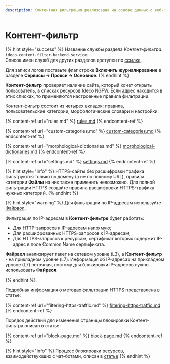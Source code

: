```yaml
---
description: Контентная фильтрация реализована на основе данных о веб-трафике, получаемых от модуля проксирования веб-трафика. Позволяет блокировать доступ к различным интернет-ресурсам.
---
```


# Контент-фильтр

{% hint style="success" %}
Название службы раздела _Контент-фильтра_: `ideco-content-filter-backend.service`. \
Список имен служб для других разделов доступен по [ссылке](/settings/server-management/terminal.md).

Для записи логов поставьте флаг строке **Включить журналирование** в разделе **Сервисы -> Прокси -> Основное**.
{% endhint %}

**Контент-фильтр** проверяет наличие сайта, который хочет открыть пользователь, в списках ресурсов Ideco NGFW. Если адрес находится в этих списках, то применяются настроенные правила фильтрации.

Контент-фильтр состоит из четырех вкладок: правила, пользовательские категории, морфологические словари и настройки:

{% content-ref url="rules.md" %}
[rules.md](rules.md)
{% endcontent-ref %}

{% content-ref url="custom-categories.md" %}
[custom-categories.md](custom-categories.md)
{% endcontent-ref %}

{% content-ref url="morphological-dictionaries.md" %}
[morphological-dictionaries.md](morphological-dictionaries.md)
{% endcontent-ref %}

{% content-ref url="settings.md" %}
[settings.md](settings.md)
{% endcontent-ref %}

{% hint style="info" %}
HTTPS-сайты без расшифровки трафика фильтруются только по домену (а не по полному URL), правила категории **Файлы** на них также применить невозможно. Для полной фильтрации HTTPS создайте правила расшифровки HTTPS-трафика нужных категорий.
{% endhint %}

{% hint style="warning" %}
Для фильтрации по IP-адресам используйте [Файрвол](/settings/access-rules/firewall.md).

Фильтрация по IP-адресам в **Контент-фильтре** будет работать:

* Для HTTP-запросов к IP-адресам напрямую;
* Для расшифрованных HTTPS-запросов к IP-адресам;
* Для HTTPS-запросов к ресурсам, сертификат которых содержит IP-адрес в поле Common Name сертификата.

**Файрвол** анализирует пакет на сетевом уровне (L3), а **Контент-фильтр** - на прикладном уровне (L7). Информация об IP-адресах на прикладном уровне (L7) неточная, поэтому для блокировки IP-адресов нужно использовать **Файрвол**.

{% endhint %}

Подробная информация о методах фильтрации HTTPS представлена в статье:

{% content-ref url="filtering-https-traffic.md" %}
[filtering-https-traffic.md](filtering-https-traffic.md)
{% endcontent-ref %}

Порядок действий для изменения страницы блокировки Контент-фильтра описан в статье:

{% content-ref url="block-page.md" %}
[block-page.md](block-page.md)
{% endcontent-ref %}

{% hint style="info" %}
Процесс блокировки ресурсов, взаимодействующих с чат-ботами, описан в [статье](/recipes/popular-recipes/block-chat-bot.md)
{% endhint %}
